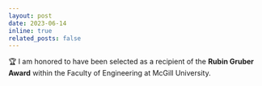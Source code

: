 ```yaml
---
layout: post
date: 2023-06-14
inline: true
related_posts: false
---
```


:trophy: I am honored to have been selected as a recipient of the <b>Rubin Gruber Award</b> within the Faculty of Engineering at McGill University.